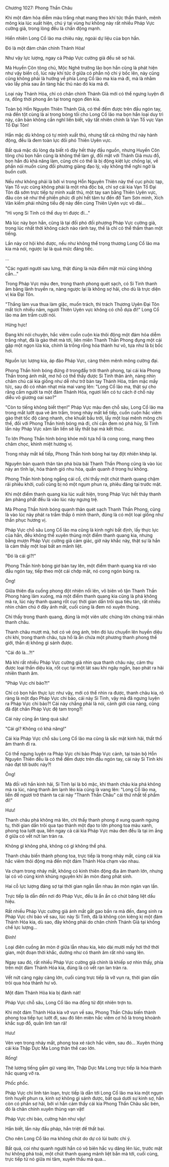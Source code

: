 




Chương 1027: Phong Thần Châu


Khi một đám hỏa diễm màu trắng nhạt mang theo khí tức thần thánh, mênh mông kia lúc xuất hiện, chú ý tại vùng hư không này rất nhiều Pháp Vực cường giả, trong lòng đều là chấn động mạnh.

Hiển nhiên Long Cổ lão ma chiêu này, ngoài dự liệu của bọn hắn.

Đó là một đám chân chính Thánh Hỏa!

Như vậy lực lượng, ngay cả Pháp Vực cường giả đều sẽ sợ hãi.

Mà Huyền Côn tông chủ, Mộc Nghê trưởng lão bọn hắn cũng là phát hiện như vậy biến cố, lúc này khí tức ở giữa có phẫn nộ chi ý bốc lên, này cũng cũng không phải là hướng về phía Long Cổ lão ma kia mà đi, mà là nhằm vào lấy phía sau ẩn tàng hắc thủ nào đó kia mà đi.

Loại này Thánh Hỏa, chỉ có chân chính Thánh Giả mới có thể ngưng luyện đi ra, đồng thời phong ấn tại trong ngọn đèn kia.

Toàn bộ Hỗn Nguyên Thiên Thánh Giả, có thể đếm được trên đầu ngón tay, mà đến tột cùng là ai trong bóng tối cho Long Cổ lão ma bọn hắn loại duy trì này, căn bản không cần nghĩ liền biết, vậy tất nhiên chính là Vạn Tổ vực Vạn Tổ Đại Tôn!

Hắn mặc dù không có tự mình xuất thủ, nhưng tất cả những thứ này hành động, đều là đem toàn lực đối phó Thiên Uyên vực.

Bất quá mặc dù lòng dạ biết rõ đây hết thảy đầu nguồn, nhưng Huyền Côn tông chủ bọn hắn cũng là không thể làm gì, đối mặt với Thánh Giả mưu đồ, bọn hắn đủ khả năng làm, cũng chỉ có thể là bị động kiệt lực chống lại, về phần nói muốn cùng đối phương giảng đạo lý, vậy không thể nghi ngờ là buồn cười.

Nếu như không phải là bởi vì trong Hỗn Nguyên Thiên này thế cục phức tạp, Vạn Tổ vực cũng không phải là một nhà độc bá, chỉ sợ cái kia Vạn Tổ Đại Tôn đã sớm trực tiếp tự mình xuất thủ, một tay san bằng Thiên Uyên vực, đâu còn sẽ như thế phiền phức đi phí hết tâm tư đến đỡ Tam Sơn minh, Xích Vân kiếm phái những tiểu đệ này đến cùng Thiên Uyên vực võ đài...

"Hi vọng Si Tinh có thể duy trì được đi..."

Mà lúc này bọn hắn, cũng là tại đối phó đối phương Pháp Vực cường giả, trong lúc nhất thời không cách nào rảnh tay, thế là chỉ có thể thầm than một tiếng.

Lần này cơ hội khó được, nếu như không thể trọng thương Long Cổ lão ma kia mà nói, ngược lại là quá mức đáng tiếc.

...

"Các ngươi người sau lưng, thật đúng là nửa điểm mặt mũi cũng không cần..."

Trong Pháp Vực màu đen, trong thanh phong quét sạch, có Si Tinh thanh âm băng lãnh truyền ra, nàng ngược lại là không sợ hãi, cho dù là trực diện vị kia Đại Tôn.

"Thắng làm vua thua làm giặc, muốn trách, thì trách Thương Uyên Đại Tôn mất tích nhiều năm, ngươi Thiên Uyên vực không có chỗ dựa đi!" Long Cổ lão ma âm trầm cười nói.

Hừng hực!

Đang khi nói chuyện, hắc viêm cuồn cuộn kia thôi động một đám hỏa diễm trắng nhạt, đã là gào thét mà tới, liên miên Thanh Thần Phong đụng một cái gặp một ngọn lửa kia, chính là trống rỗng hóa thành hư vô, tựa như là bị bốc hơi.

Nguồn lực lượng kia, áp đảo Pháp Vực, càng thêm mênh mông cường đại.

Phong Thần hình bóng đứng ở trongđầy trời thanh phong, tại cái kia Phong Thần trong ánh mắt, mơ hồ có thể thấy được Si Tinh thân ảnh, nàng nhìn chăm chú cái kia giống như dễ như trở bàn tay Thánh Hỏa, trầm mặc mấy tức, sau đó có nhàn nhạt mỉa mai vang lên: "Long Cổ lão ma, thật sự cho rằng cầm người ta một đám Thánh Hỏa, ngươi liền có tư cách ở chỗ này diễu võ giương oai sao?"

"Còn to tiếng không biết thẹn!" Pháp Vực màu đen chỗ sâu, Long Cổ lão ma trong mắt lướt qua vẻ âm trầm, trong nháy mắt kế tiếp, cuồn cuộn hắc viêm gào thét tốc độ càng nhanh, che khuất bầu trời, lấy một loại mênh mông chi thế, đối với Phong Thần hình bóng mà đi, chỉ cần đem nó phá hủy, Si Tinh lần này Pháp Vực xâm lấn liền sẽ lấy thất bại mà kết thúc.

To lớn Phong Thần hình bóng khóe môi tựa hồ là cong cong, mang theo châm chọc, khinh miệt hương vị.

Trong nháy mắt kế tiếp, Phong Thần hình bóng hai tay đột nhiên khép lại.

Nguyên bản quanh thân tàn phá bừa bãi Thanh Thần Phong cũng là vào lúc này an tĩnh lại, hóa thành gió nhu hòa, quấn quanh ở trong hư không.

Phong Thần hình bóng ngẩng cái cổ, chỉ thấy một chút thanh quang chậm rãi phiêu khởi, cuối cùng bị nó một ngụm phun ra, phiêu đãng tại trước mặt.

Khi một điểm thanh quang kia lúc xuất hiện, trong Pháp Vực hết thảy thanh âm phảng phất đều là vào lúc này ngưng trệ.

Mà Phong Thần hình bóng quanh thân quét sạch Thanh Thần Phong, cũng là vào lúc này phát ra trầm thấp ô minh thanh, đúng là có một loại giống như thần phục hương vị.

Pháp Vực chỗ sâu Long Cổ lão ma cũng là kinh nghi bất định, lấy thực lực của hắn, đều không thể xuyên thủng một điểm thanh quang kia, nhưng bằng mượn Pháp Vực cường giả cảm giác, giờ này khắc này, thật sự là hắn là cảm thấy một loại bất an mãnh liệt.

"Đó là cái gì?!"

Phong Thần hình bóng giơ bàn tay lên, một điểm thanh quang kia rơi vào đầu ngón tay, tiếp theo một cái chớp mắt, nó cong ngón búng ra.

Ông!

Giữa thiên địa cuồng phong đột nhiên nổi lên, vô biên vô tận Thanh Thần Phong hàng lâm xuống, mà một điểm thanh quang kia cũng là phá không mà ra, lúc này thanh quang rốt cục thời gian dần trôi qua tiêu tán, rất nhiều nhìn chăm chú ở đây ánh mắt, cuối cùng là đem nó xuyên thủng.

Chỉ thấy trong thanh quang, đúng là một viên ước chừng lớn chừng trái nhãn thanh châu.

Thanh châu mượt mà, hơi có vẻ óng ánh, trên đó lưu chuyển lên huyền diệu chi khí, trong thanh châu, tựa hồ là ẩn chứa một phương thanh phong thế giới, thần dị không gì sánh được.

"Cái đó là...?!"

Mà khi rất nhiều Pháp Vực cường giả nhìn qua thanh châu này, cảm thụ được loại thần diệu kia, rốt cục tại một lát sau khi ngây ngẩn, bạo phát ra hãi nhiên thanh âm.

"Pháp Vực chi bảo?!"

Chỉ có bọn hắn thực lực như vậy, mới có thể nhìn ra được, thanh châu kia, rõ ràng là một đạo Pháp Vực chi bảo, cái này Si Tinh, vậy mà đã ngưng luyện ra Pháp Vực chi bảo?! Cái này chẳng phải là nói, cảnh giới của nàng, cũng đã đặt chân Pháp Vực đệ tam trọng?!

Cái này cũng ẩn tàng quá sâu!

"Cái gì? Không có khả năng!"

Cái kia Pháp Vực chỗ sâu Long Cổ lão ma cũng là sắc mặt kinh hãi, thất thố âm thanh đi ra.

Có thể ngưng luyện ra Pháp Vực chi bảo Pháp Vực cảnh, tại toàn bộ Hỗn Nguyên Thiên đều là có thể đếm được trên đầu ngón tay, cái này Si Tinh khi nào đạt tới bước này?!

Ông!

Mà đối với hắn kinh hãi, Si Tinh lại là bỏ mặc, khi thanh châu kia phá không mà ra lúc, nàng thanh âm lạnh lẽo kia cũng là vang lên: "Long Cổ lão ma, liền để ngươi trở thành ta cái này "Thanh Thần Châu" cái thứ nhất tế phẩm đi!"

Hưu!

Thanh châu phá không mà lên, chỉ thấy thanh phong ở xung quanh ngưng tụ, thời gian dần trôi qua tạo thành một đạo to lớn phong toa màu xanh, phong toa lướt qua, liền ngay cả cái kia Pháp Vực màu đen đều là tại im ắng ở giữa có vết nứt lan tràn ra.

Không gì không phá, không có gì không thể phá.

Thanh châu biến thành phong toa, trực tiếp là trong nháy mắt, cùng cái kia hắc viêm thôi động mà đến một đám Thánh Hỏa chạm vào nhau.

Va chạm trong nháy mắt, không có kinh thiên động địa âm thanh lớn, nhưng lại có vô cùng kinh khủng nguyên khí ăn mòn đang phát sinh.

Hai cỗ lực lượng đáng sợ tại thời gian ngắn lẫn nhau ăn mòn ngàn vạn lần.

Trực tiếp là dẫn đến nơi đó Pháp Vực, đều là ẩn ẩn có chút băng liệt dấu hiệu.

Rất nhiều Pháp Vực cường giả ánh mắt gắt gao bắn ra mà đến, đang sinh ra Pháp Vực chi bảo về sau, lúc này Si Tinh, đã là không còn kiêng kị một đám Thánh Hỏa kia, dù sao, đây không phải do chân chính Thánh Giả tại khống chế lực lượng...

Đinh!

Loại điên cuồng ăn mòn ở giữa lẫn nhau kia, kéo dài mười mấy hơi thở thời gian, một đoạn thời khắc, dường như có thanh âm rất nhỏ vang lên.

Ngay sau đó, rất nhiều Pháp Vực cường giả chính là khiếp sợ nhìn thấy, phía trên một đám Thánh Hỏa kia, đúng là có vết rạn lan tràn ra.

Vết nứt càng ngày càng lớn, cuối cùng trực tiếp là vỡ vụn ra, thời gian dần trôi qua hóa thành hư vô.

Một đám Thánh Hỏa kia bị đánh nát!

Pháp Vực chỗ sâu, Long Cổ lão ma đồng tử đột nhiên trợn to.

Khi một đám Thánh Hỏa kia vỡ vụn về sau, Phong Thần Châu biến thành phong toa tiếp tục lướt đi, sau đó liên miên hắc viêm cơ hồ là trong khoảnh khắc sụp đổ, quân lính tan rã!

Hưu!

Vẻn vẹn trong nháy mắt, phong toa xé rách hắc viêm, sau đó... Xuyên thủng cái kia Thập Dực Ma Long thân thể cao lớn.

Rống!

Thê lương tiếng gầm gừ vang lên, Thập Dực Ma Long trực tiếp là hóa thành hắc quang vỡ ra.

Phốc phốc.

Pháp Vực chi linh tán loạn, trực tiếp là dẫn tới Long Cổ lão ma kia một ngụm tinh huyết phun ra, kinh sợ không gì sánh được, bất quá dưới sự kinh sợ, hắn còn có phần sợ hãi, bởi vì hắn cảm thấy cái kia Phong Thần Châu sắc bén, đó là chân chính xuyên thủng vạn vật!

Pháp Vực chi bảo, cường hãn như vậy!

Hắn biết, lần này đấu pháp, hắn triệt để thất bại.

Cho nên Long Cổ lão ma không chút do dự có lùi bước chi ý.

Bất quá, coi như quanh người hắn có vô biên hắc vụ dâng lên lúc, trước mặt hư không phá toái, một chút thanh quang mãnh liệt bắn mà tới, cuối cùng, trực tiếp từ nó giữa mi tâm, xuyên thấu mà qua...




